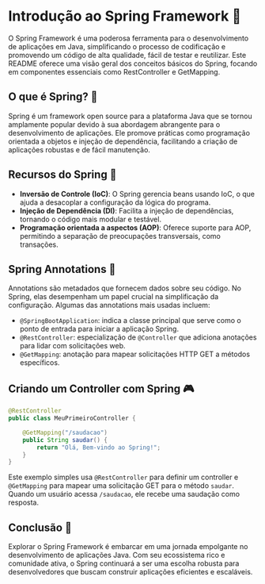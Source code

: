
# Introdução ao Spring Framework 🌱

O Spring Framework é uma poderosa ferramenta para o desenvolvimento de aplicações em Java, simplificando o processo de codificação e promovendo um código de alta qualidade, fácil de testar e reutilizar. Este README oferece uma visão geral dos conceitos básicos do Spring, focando em componentes essenciais como RestController e GetMapping.

## O que é Spring? 🤔

Spring é um framework open source para a plataforma Java que se tornou amplamente popular devido à sua abordagem abrangente para o desenvolvimento de aplicações. Ele promove práticas como programação orientada a objetos e injeção de dependência, facilitando a criação de aplicações robustas e de fácil manutenção.

## Recursos do Spring 🌟

- **Inversão de Controle (IoC)**: O Spring gerencia beans usando IoC, o que ajuda a desacoplar a configuração da lógica do programa.
- **Injeção de Dependência (DI)**: Facilita a injeção de dependências, tornando o código mais modular e testável.
- **Programação orientada a aspectos (AOP)**: Oferece suporte para AOP, permitindo a separação de preocupações transversais, como transações.

## Spring Annotations 📝

Annotations são metadados que fornecem dados sobre seu código. No Spring, elas desempenham um papel crucial na simplificação da configuração. Algumas das annotations mais usadas incluem:

- `@SpringBootApplication`: indica a classe principal que serve como o ponto de entrada para iniciar a aplicação Spring.
- `@RestController`: especialização de `@Controller` que adiciona anotações para lidar com solicitações web.
- `@GetMapping`: anotação para mapear solicitações HTTP GET a métodos específicos.

## Criando um Controller com Spring 🎮

```java
@RestController
public class MeuPrimeiroController {

    @GetMapping("/saudacao")
    public String saudar() {
        return "Olá, Bem-vindo ao Spring!";
    }
}
```

Este exemplo simples usa `@RestController` para definir um controller e `@GetMapping` para mapear uma solicitação GET para o método `saudar`. Quando um usuário acessa `/saudacao`, ele recebe uma saudação como resposta.

## Conclusão 🚀

Explorar o Spring Framework é embarcar em uma jornada empolgante no desenvolvimento de aplicações Java. Com seu ecossistema rico e comunidade ativa, o Spring continuará a ser uma escolha robusta para desenvolvedores que buscam construir aplicações eficientes e escaláveis.
